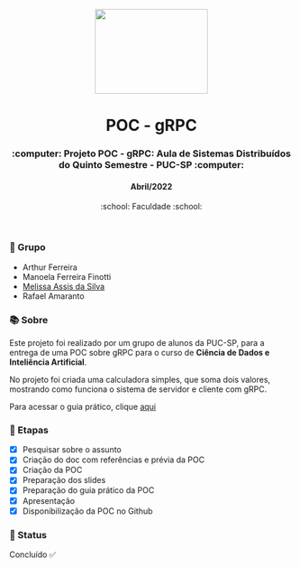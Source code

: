 <p align="center">
  <img src=https://blog.postman.com/wp-content/uploads/2023/11/What-is-gRPC_.jpg" width="200" height="150">
</p>

<h1 align="center">POC - gRPC</h1>

<h3 align="center">:computer: Projeto POC - gRPC: Aula de Sistemas Distribuídos do Quinto Semestre - PUC-SP :computer: </h3>
<h4 align="center">Abril/2022</h4>
<p align='center'> :school: Faculdade :school: </p>
 
  </br>

### :dancers: Grupo
- Arthur Ferreira
- Manoela Ferreira Finotti
- [Melissa Assis da Silva](https://github.com/melassiss)
- Rafael Amaranto
  
### :books: Sobre
Este projeto foi realizado por um grupo de alunos da PUC-SP, para a entrega de uma POC sobre gRPC para o curso de **Ciência de Dados e Inteliência Artificial**.

No projeto foi criada uma calculadora simples, que soma dois valores, mostrando como funciona o sistema de servidor e cliente com gRPC.

Para acessar o guia prático, clique [aqui](https://github.com/maafinotti/POC_gRPC/blob/master/Guia%20Pr%C3%A1tico%20-%20gRPC.pdf)

### :bookmark_tabs: Etapas
- [X] Pesquisar sobre o assunto
- [x] Criação do doc com referências e prévia da POC
- [x] Criação da POC
- [x] Preparação dos slides
- [x] Preparação do guia prático da POC
- [x] Apresentação
- [x] Disponibilização da POC no Github

### :eyes: Status
Concluído :white_check_mark:
